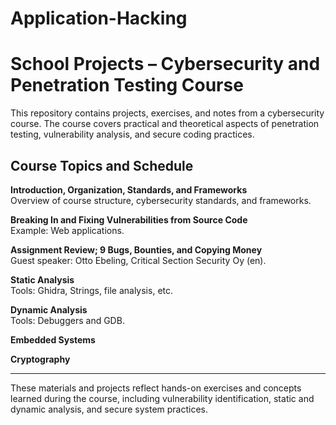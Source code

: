 # Application-Hacking

# School Projects – Cybersecurity and Penetration Testing Course

This repository contains projects, exercises, and notes from a cybersecurity course. The course covers practical and theoretical aspects of penetration testing, vulnerability analysis, and secure coding practices.

## Course Topics and Schedule

**Introduction, Organization, Standards, and Frameworks**  
  Overview of course structure, cybersecurity standards, and frameworks.

**Breaking In and Fixing Vulnerabilities from Source Code**  
Example: Web applications.

**Assignment Review; 9 Bugs, Bounties, and Copying Money**  
  Guest speaker: Otto Ebeling, Critical Section Security Oy (en).

**Static Analysis**  
  Tools: Ghidra, Strings, file analysis, etc.

**Dynamic Analysis**  
  Tools: Debuggers and GDB.

**Embedded Systems**  

**Cryptography**  

---

These materials and projects reflect hands-on exercises and concepts learned during the course, including vulnerability identification, static and dynamic analysis, and secure system practices.
